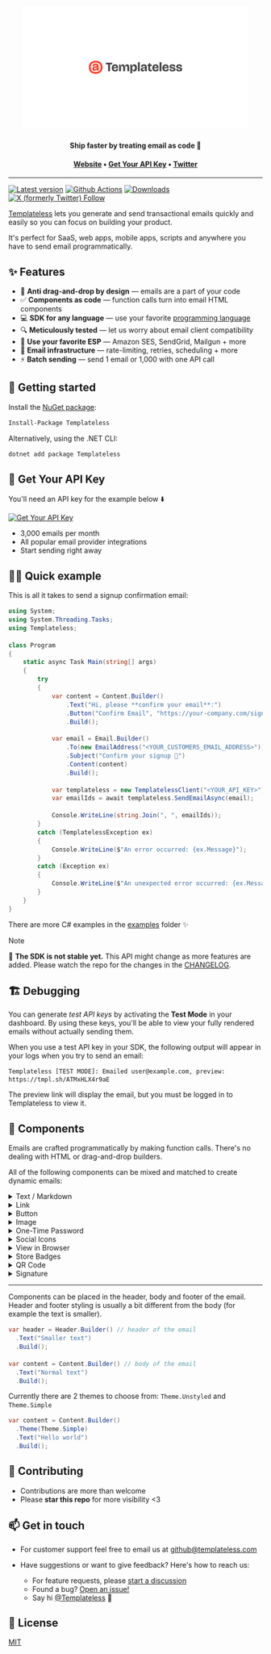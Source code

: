 <h1 align="center">
  <a href="https://templateless.com/">
    <img src="templateless.webp" alt="Templateless" width="450px">
  </a>
  <br />
</h1>

<p align="center">
  <b>Ship faster by treating email as code 🚀</b> <br />
</p>

<h4 align="center">
  <a href="https://templateless.com/">Website</a> &bull;
  <a href="https://app.templateless.com/">Get Your API Key</a> &bull;
  <a href="https://twitter.com/templateless">Twitter</a>
</h4>

---

[![Latest version](https://img.shields.io/nuget/v/Templateless)](https://www.nuget.org/packages/Templateless)
[![Github Actions](https://img.shields.io/github/actions/workflow/status/templateless/templateless-dotnet/tests.yml)](https://github.com/templateless/templateless-dotnet/actions)
[![Downloads](https://img.shields.io/nuget/dt/Templateless)](https://www.nuget.org/packages/Templateless)
[![X (formerly Twitter) Follow](https://img.shields.io/twitter/follow/Templateless)](https://twitter.com/templateless)

[Templateless](https://templateless.com) lets you generate and send transactional emails quickly and easily so you can focus on building your product.

It's perfect for SaaS, web apps, mobile apps, scripts and anywhere you have to send email programmatically.

## ✨ Features

- 👋 **Anti drag-and-drop by design** — emails are a part of your code
- ✅ **Components as code** — function calls turn into email HTML components
- 💻 **SDK for any language** — use your favorite [programming language](https://github.com/orgs/templateless/repositories)
- 🔍 **Meticulously tested** — let us worry about email client compatibility
- 💌 **Use your favorite ESP** — Amazon SES, SendGrid, Mailgun + more
- 💪 **Email infrastructure** — rate-limiting, retries, scheduling + more
- ⚡ **Batch sending** — send 1 email or 1,000 with one API call

## 🚀 Getting started

Install the [NuGet package](https://nuget.org/packages/Templateless):

```bash
Install-Package Templateless
```

Alternatively, using the .NET CLI:

```bash
dotnet add package Templateless
```

## 🔑 Get Your API Key

You'll need an API key for the example below ⬇️

[![Get Your API Key](https://img.shields.io/badge/Get_Your_API_Key-free-blue?style=for-the-badge)](https://app.templateless.com/)

- 3,000 emails per month
- All popular email provider integrations
- Start sending right away

## 👩‍💻 Quick example

This is all it takes to send a signup confirmation email:

```cs
using System;
using System.Threading.Tasks;
using Templateless;

class Program
{
    static async Task Main(string[] args)
    {
        try
        {
            var content = Content.Builder()
                .Text("Hi, please **confirm your email**:")
                .Button("Confirm Email", "https://your-company.com/signup/confirm?token=XYZ")
                .Build();

            var email = Email.Builder()
                .To(new EmailAddress("<YOUR_CUSTOMERS_EMAIL_ADDRESS>"))
                .Subject("Confirm your signup 👋")
                .Content(content)
                .Build();

            var templateless = new TemplatelessClient("<YOUR_API_KEY>");
            var emailIds = await templateless.SendEmailAsync(email);

            Console.WriteLine(string.Join(", ", emailIds));
        }
        catch (TemplatelessException ex)
        {
            Console.WriteLine($"An error occurred: {ex.Message}");
        }
        catch (Exception ex)
        {
            Console.WriteLine($"An unexpected error occurred: {ex.Message}");
        }
    }
}
```

There are more C# examples in the [examples](examples) folder ✨

> [!NOTE]
> 🚧 **The SDK is not stable yet.** This API might change as more features are added. Please watch the repo for the changes in the [CHANGELOG](CHANGELOG.md).

## 🏗 Debugging

You can generate _test API keys_ by activating the **Test Mode** in your dashboard. By using these keys, you'll be able to view your fully rendered emails without actually sending them.

When you use a test API key in your SDK, the following output will appear in your logs when you try to send an email:

```log
Templateless [TEST MODE]: Emailed user@example.com, preview: https://tmpl.sh/ATMxHLX4r9aE
```

The preview link will display the email, but you must be logged in to Templateless to view it.

## 🔳 Components

Emails are crafted programmatically by making function calls. There's no dealing with HTML or drag-and-drop builders.

All of the following components can be mixed and matched to create dynamic emails:

<details>
  <summary>Text / Markdown</summary>

Text component allow you to insert a paragraph. Each paragraph supports basic markdown:

- Bold text: `**bold text**`
- Italic text: `_italic text_`
- Link: `[link text](https://example.com)`
- Also a link: `<https://example.com>`
- Headers (h1-h6):

  - `# Big Header`
  - `###### Small Header`

- Unordered list:

  ```md
  - item one
  - item two
  - item three
  ```

- Ordered list:

  ```md
  1. item one
  1. item two
  1. item three
  ```

```cs
Content.Builder()
  .Text("## Thank you for signing up")
  .Text("Please **verify your email** by [clicking here](https://example.com/confirm?token=XYZ)")
  .Build();
```

</details>
<details><summary>Link</summary>

Link component adds an anchor tag. This is the same as a text component with the link written in markdown:

```cs
Content.Builder()
  .Link("Confirm Email", "https://example.com/confirm?token=XYZ")
  .Build();
```

</details>
<details><summary>Button</summary>

Button can also be used as a call to action. Button color is set via your dashboard's app color.

```cs
Content.Builder()
  .Button("Confirm Email", "https://example.com/confirm?token=XYZ")
  .Build();
```

</details>
<details><summary>Image</summary>

Image component will link to an image within your email. Keep in mind that a lot of email clients will prevent images from being loaded automatically for privacy reasons.

```cs
Content.Builder()
  .Image(
    "https://placekitten.com/300/200",  // where the image is hosted
    "https://example.com",              // [optional] link url, if you want it to be clickable
    300,                                // [optional] width
    200,                                // [optional] height
    "Alt text"                          // [optional] alternate text
  )
  .Build();
```

Only the `src` parameter is required; everything else is optional.

**If you have "Image Optimization" turned on:**

1. Your images will be cached and distributed by our CDN for faster loading. The cache does not expire. If you'd like to re-cache, simply append a query parameter to the end of your image url.
1. Images will be converted into formats that are widely supported by email clients. The following image formats will be processed automatically:

    - Jpeg
    - Png
    - Gif
    - WebP
    - Tiff
    - Ico
    - Bmp
    - Svg

1. Maximum image size is 5MB for free accounts and 20MB for paid accounts.
1. You can specify `width` and/or `height` if you'd like (they are optional). Keep in mind that images will be scaled down to fit within the email theme, if they're too large.

</details>
<details><summary>One-Time Password</summary>

OTP component is designed for showing temporary passwords and reset codes.

```cs
Content.Builder()
  .Text("Here's your **temporary login code**:")
  .Otp("XY78-2BT0-YFNB-ALW9")
  .Build();
```

</details>
<details><summary>Social Icons</summary>

You can easily add social icons with links by simply specifying the username. Usually, this component is placed in the footer of the email.

These are all the supported platforms:

```cs
Content.Builder()
  .Socials(new List<SocialItem>
  {
    new SocialItem(Service.Website, "https://example.com"),
    new SocialItem(Service.Email, "username@example.com"),
    new SocialItem(Service.Phone, "123-456-7890"), // `tel:` link
    new SocialItem(Service.Facebook, "Username"),
    new SocialItem(Service.YouTube, "ChannelID"),
    new SocialItem(Service.Twitter, "Username"),
    new SocialItem(Service.X, "Username"),
    new SocialItem(Service.GitHub, "Username"),
    new SocialItem(Service.Instagram, "Username"),
    new SocialItem(Service.LinkedIn, "Username"),
    new SocialItem(Service.Slack, "Org"),
    new SocialItem(Service.Discord, "Username"),
    new SocialItem(Service.TikTok, "Username"),
    new SocialItem(Service.Snapchat, "Username"),
    new SocialItem(Service.Threads, "Username"),
    new SocialItem(Service.Telegram, "Username"),
    new SocialItem(Service.Mastodon, "@Username@example.com"),
    new SocialItem(Service.Rss, "https://example.com/blog")
  })
  .Build();
```

</details>
<details><summary>View in Browser</summary>

If you'd like your recipients to be able to read the email in a browser, you can add the "view in browser" component that will automatically generate a link. Usually, this is placed in the header or footer of the email.

You can optionally provide the text for the link. If none is provided, default is used: "View in browser"

**Anyone who knows the link will be able to see the email.**

```cs
Content.Builder()
  .ViewInBrowser("Read Email in Browser")
  .Build();
```

</details>
<details><summary>Store Badges</summary>

Link to your mobile apps via store badges:

```cs
Content.Builder()
  .StoreBadges(new List<StoreBadgeItem>
  {
    new StoreBadgeItem(StoreBadge.AppStore, "https://apps.apple.com/us/app/example/id1234567890"),
    new StoreBadgeItem(StoreBadge.GooglePlay, "https://play.google.com/store/apps/details?id=com.example"),
    new StoreBadgeItem(StoreBadge.MicrosoftStore, "https://apps.microsoft.com/detail/example"),
  })
  .Build();
```

</details>
<details><summary>QR Code</summary>

You can also generate QR codes on the fly. They will be shown as images inside the email.

Here are all the supported data types:

```cs
// URL
Content.Builder()
  .QrCode("https://example.com")
  .Build();

// Email
Content.Builder()
  .Component(QrCode.Email("user@example.com"))
  .Build();

// Phone
Content.Builder()
  .Component(QrCode.Phone("123-456-7890"))
  .Build();

// SMS / Text message
Content.Builder()
  .Component(QrCode.Sms("123-456-7890"))
  .Build();

// Geo coordinates
Content.Builder()
  .Component(QrCode.Coordinates(37.773972, -122.431297))
  .Build();

// Crypto address (for now only Bitcoin and Ethereum are supported)
Content.Builder()
  .Component(QrCode.CryptocurrencyAddress(Cryptocurrency.Bitcoin, "1A1zP1eP5QGefi2DMPTfTL5SLmv7DivfNa"))
  .Build();

// You can also encode any binary data
Content.Builder()
  .Component(new QrCode(new byte[] { 1, 2, 3 }))
  .Build();
```

</details>
<details><summary>Signature</summary>

Generated signatures can be added to your emails to give a bit of a personal touch. This will embed an image with your custom text using one of several available fonts:

```cs
// Signature with a default font
Content.Builder()
  .Signature("John Smith")
  .Build();

// Signature with a custom font
Content.Builder()
  .Signature("John Smith", SignatureFont.ReenieBeanie)
  .Build();
```

These are the available fonts:

- `SignatureFont.ReenieBeanie` [preview →](https://fonts.google.com/specimen/Reenie+Beanie)
- `SignatureFont.MeowScript` [preview →](https://fonts.google.com/specimen/Meow+Script)
- `SignatureFont.Caveat` [preview →](https://fonts.google.com/specimen/Caveat)
- `SignatureFont.Zeyada` [preview →](https://fonts.google.com/specimen/Zeyada)
- `SignatureFont.Petemoss` [preview →](https://fonts.google.com/specimen/Petemoss)

Signature should not exceed 64 characters. Only alphanumeric characters and most common symbols are allowed.

</details>

---

Components can be placed in the header, body and footer of the email. Header and footer styling is usually a bit different from the body (for example the text is smaller).

```cs
var header = Header.Builder() // header of the email
  .Text("Smaller text")
  .Build();

var content = Content.Builder() // body of the email
  .Text("Normal text")
  .Build();
```

Currently there are 2 themes to choose from: `Theme.Unstyled` and `Theme.Simple`

```cs
var content = Content.Builder()
  .Theme(Theme.Simple)
  .Text("Hello world")
  .Build();
```

## 🤝 Contributing

- Contributions are more than welcome
- Please **star this repo** for more visibility <3

## 📫 Get in touch

- For customer support feel free to email us at [github@templateless.com](mailto:github@templateless.com)

- Have suggestions or want to give feedback? Here's how to reach us:

    - For feature requests, please [start a discussion](https://github.com/templateless/templateless-dotnet/discussions)
    - Found a bug? [Open an issue!](https://github.com/templateless/templateless-dotnet/issues)
    - Say hi [@Templateless](https://twitter.com/templateless) 👋

## 🍻 License

[MIT](LICENSE)